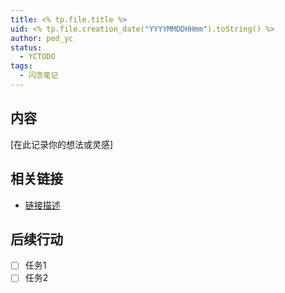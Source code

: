 ```yaml
---
title: <% tp.file.title %>
uid: <% tp.file.creation_date("YYYYMMDDHHmm").toString() %>
author: ped_yc
status:
  - YCTODO
tags:
  - 闪念笔记
---
```

## 内容
[在此记录你的想法或灵感]

## 相关链接
- [链接描述](URL)

## 后续行动
- [ ] 任务1
- [ ] 任务2

